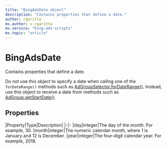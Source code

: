 ```yaml
---
title: "BingAdsDate object"
description: "Contains properties that define a date."
author: rgaritta
ms.author: v-rgaritta
ms.service: "bing-ads-scripts"
ms.topic: "article"
---
```


# BingAdsDate

Contains properties that define a date.

Do not use this object to specify a date when calling one of the `forDateRange()` methods such as [AdGroupSelector.forDateRange()](AdGroupSelector.md#fordaterange-object-datefrom-object-dateto-). Instead, use this object to receive a date from methods such as [AdGroup.getStartDate()](AdGroup.md#getstartdate).


## Properties

|Property|Type|Description|
|-|-
|day|integer|The day of the month. For example, 30.
|month|integer|The numeric calendar month, where 1 is January and 12 is December.
|year|integer|The four-digit calendar year. For example, 2018.

